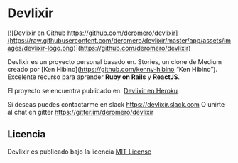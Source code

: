 # Devlixir

[![Devlixir en Github https://github.com/deromero/devlixir](https://raw.githubusercontent.com/deromero/devlixir/master/app/assets/images/devlixir-logo.png)](https://github.com/deromero/devlixir)

Devlixir es un proyecto personal basado en. Stories, un clone de Medium creado por [Ken Hibino](https://github.com/kenny-hibino “Ken Hibino”). Excelente recurso para aprender **Ruby on Rails** y **ReactJS**.

El proyecto se encuentra publicado en:
[Devlixir en Heroku](https://devlixir.herokuapp.com)

Si deseas puedes contactarme en slack https://devlixir.slack.com
O unirte al chat en gitter https://gitter.im/deromero/devlixir


## Licencia
Devlixir es publicado bajo la licencia [MIT License](https://opensource.org/licenses/MIT)
